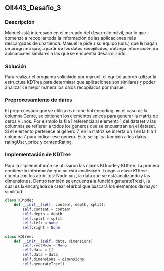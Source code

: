 ## OII443_Desafio_3

### Descripción
Manuel está interesado en el mercado del desarrollo móvil, por lo que comenzó a recopilar toda la información de las aplicaciones más descargadas de una tienda. Manuel le pide a su equipo (uds.) que le hagan un programa que, a partir de los datos recopilados, obtenga información de aplicaciones similares a las que se encuentra desarrollando.

### Solución

Para realizar el programa solicitado por manuel, el equipo acordó utilizar la estructura KDTree para determinar que aplicaciones son similares y poder analizar de mejor manera los datos recopilados por manuel.

### Preprocesamiento de datos

El preprocesado que se utiliza es el one hot encoding, en el caso de la columna Genre, se obtienen los elementos únicos para generar la matriz de ceros y unos. Por ejemplo la fila 1 referencia al elemento 1 del dataset y las columnas se refieren a todos los géneros que se encuentran en el dataset. Si el elemento pertenece al género 7, en la matriz se inserta un 1 en la fila 1 columna 7 para indicar ese género. Esto se aplica también a los datos ratingUser, price y contentRating.

### Implementación de KDTree

Para la implementación se utilizaron las clases KDnode y KDtree. La primera contiene la información que se está analizando. Luego la clase KDtree cuenta con los atributos: Nodo raíz, la data que se está analizando y las dimensiones. Dentro también se encuentra la función generateTree(), la cual es la encargada de crear el árbol que buscará los elementos de mayor similitud.

```python
class KDnode:
    def __init__(self, content, depth, split):
        self.content = content
        self.depth = depth
        self.split = split
        self.left = None
        self.right = None
``` 

```python
class KDtree:
    def __init__(self, data, dimensions):
        self.rootNode = None
        self.data = []
        self.data = data
        self.dimensions = dimensions
        self.generateTree()
```



